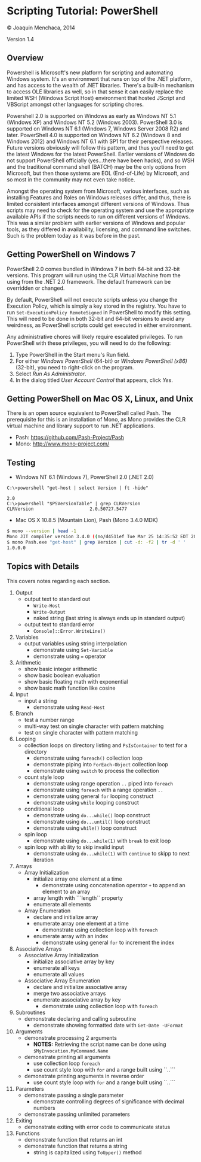 # Scripting Tutorial: PowerShell

© Joaquin Menchaca, 2014

Version 1.4

## Overview

Powershell is Microsoft's new platform for scripting and automating Windows system.  It's an environment that runs on top of the .NET platform, and has access to the wealth of .NET libraries.  There's a built-in mechanism to access OLE libraries as well, so in that sense it can easily replace the limited WSH (Windows Script Host) environment that hosted JScript and VBScript amongst other languages for scripting chores.

Powershell 2.0 is supported on Windows as early as Windows NT 5.1 (Windows XP) and Windows NT 5.2 (Windows 2003).  PowerShell 3.0 is supported on Windows NT 6.1 (Windows 7, Windows Server 2008 R2) and later.  PowerShell 4.0 is supported on Windows NT 6.2 (Windows 8 and Windows 2012) and Windows NT 6.1 with SP1 for their perspective releases. Future versions obviously will follow this pattern, and thus you'll need to get the latest Windows for the latest PowerShell.  Earlier versions of Windows do not support PowerShell officially (yes...there have been hacks), and so WSH and the traditional command shell (BATCH) may be the only options from Microsoft, but then those systems are EOL (End-of-Life) by Microsoft, and so most in the community may not even take notice.

Amongst the operating system from Microsoft, various interfaces, such as installing Features and Roles on Windows releases differ, and thus, there is limited consistent interfaces amongst different versions of Windows.  Thus scripts may need to check for the operating system and use the appropriate available APIs if the scripts needs to run on different versions of Windows.  This was a similar problem with earlier versions of Windows and popular tools, as they differed in availability, licensing, and command line switches.  Such is the problem today as it was before in the past.

## Getting PowerShell on Windows 7

PowerShell 2.0 comes bundled in Windows 7 in both 64-bit and 32-bit versions.  This program will run using the CLR Virtual Machine from the  using from the .NET 2.0 framework.  The default framework can be overridden or changed.

By default, PowerShell will not execute scripts unless you change the Execution Policy, which is simply a key stored in the registry.  You have to run ```Set-ExecutionPolicy RemoteSigned``` in PowerShell to modify this setting.  This will need to be done in both 32-bit and 64-bit versions to avoid any weirdness, as PowerShell scripts could get executed in either environment.

Any administrative chores will likely require escalated privileges.  To run PowerShell with these privileges, you will need to do the following:

1. Type PowerShell in the Start menu's Run field.
2. For either *Windows PowerShell* (64-bit) or *Windows PowerShell (x86)* (32-bit), you need to right-click on the program.
3. Select *Run As Administrator*.
4. In the dialog titled *User Account Control* that appears, click *Yes*. 

## Getting PowerShell on Mac OS X, Linux, and Unix

There is an open source equivalent to PowerShell called Pash.  The prerequisite for this is an installation of Mono, as Mono provides the CLR virtual machine and library support to run .NET applications.

* Pash: https://github.com/Pash-Project/Pash
* Mono: http://www.mono-project.com/

## Testing

* Windows NT 6.1 (Windows 7), PowerShell 2.0 (.NET 2.0)
```batch
C:\>powershell "get-host | select Version | ft -hide"

2.0
C:\>powershell "$PSVersionTable" | grep CLRVersion
CLRVersion                     2.0.50727.5477
```

* Mac OS X 10.8.5 (Mountain Lion), Pash (Mono 3.4.0 MDK)

```bash
$ mono --version | head -1
Mono JIT compiler version 3.4.0 ((no/d4511ef Tue Mar 25 14:35:52 EDT 2014)
$ mono Pash.exe "get-host" | grep Version | cut -d: -f2 | tr -d ' '
1.0.0.0
```

## Topics with Details 

This covers notes regarding each section.

1. Output
   * output text to standard out
     * ```Write-Host```
     * ```Write-Output```
     * naked string (last string is always ends up in standard output)
   * output text to standard error
     * ```Console]::Error.WriteLine()```
2. Variables
   * output variables using string interpolation
     * demonstrate using ```Set-Variable```
     * demonstrate using ```=``` operator
3. Arithmetic
   * show basic integer arithmetic
   * show basic boolean evaluation
   * show basic floating math with exponential
   * show basic math function like cosine
4. Input
   * input a string
     * demonstrate using ```Read-Host```
5. Branch
   * test a number range
   * multi-way test on single character with pattern matching 
   * test on single character with pattern matching
6. Looping
   * collection loops on directory listing and ```PsIsContainer``` to test for a directory
     * demonstrate using ```foreach()``` collection loop
     * demonstrate piping into ```ForEach-Object``` collection loop
     * demonstrate using ```switch``` to process the collection
   * count style loop
     * demonstrate using range operation ```..``` piped into ```foreach``` 
     * demonstrate using ```foreach``` with a range operation ```..```
     * demonstrate using general ```for``` looping construct 
     * demonstrate using ```while``` looping construct
   * conditional loop
     * demonstrate using ```do...while()``` loop construct
     * demonstrate using ```do...until()``` loop construct
     * demonstrate using ```while()``` loop construct
   * spin loop
     * demonstrate using ```do...while(1)``` with ```break``` to exit loop
   * spin loop with ability to skip invalid input
     * demonstrate using ```do...while(1)``` with ```continue``` to skipp to next iteration
7. Arrays
   * Array Initialization
      * initialize array one element at a time
        * demonstrate using concatenation operator ```+``` to append an element to an array
      * array length with ```length`` property
      * enumerate all elements
   * Array Enumeration 
      * declare and initialize array
      * enumerate array one element at a time
        *  demonstrate using collection loop with ```foreach```
      * enumerate array with an index
        *  demonstrate using general ```for``` to increment the index
8. Associative Arrays
   * Associative Array Initialization
      * initialize associative array by key
      * enumerate all keys
      * enumerate all values
   * Associative Array Enumeration
      * declare and initialize associative array
      * merge two associative arrays
      * enumerate associative array by key
        *  demonstrate using collection loop with ```foreach```
9. Subroutines
   * demonstrate declaring and calling subroutine
     *  demonstrate showing formatted date with ```Get-Date -UFormat```
10. Arguments
    * demonstrate processing 2 arguments
      * **NOTES:** Retrieving the script name can be done using ```$MyInvocation.MyCommand.Name```
    * demonstrate printing all arguments
      * use collection loop ```foreach```
      * use count style loop with ```for``` and a range built using ``..```
    * demonstrate printing arguments in reverse order
      * use count style loop with ```for``` and a range built using ``..```
11. Parameters
    * demonstrate passing a single parameter
      * demonstrate controlling degrees of significance with decimal numbers 
    * demonstrate passing unlimited parameters
12. Exiting
    * demonstrate exiting with error code to communicate status
13. Functions
    * demonstrate function that returns an int
    * demonstrate function that returns a string
      * string is capitalized using ```ToUpper()``` method

